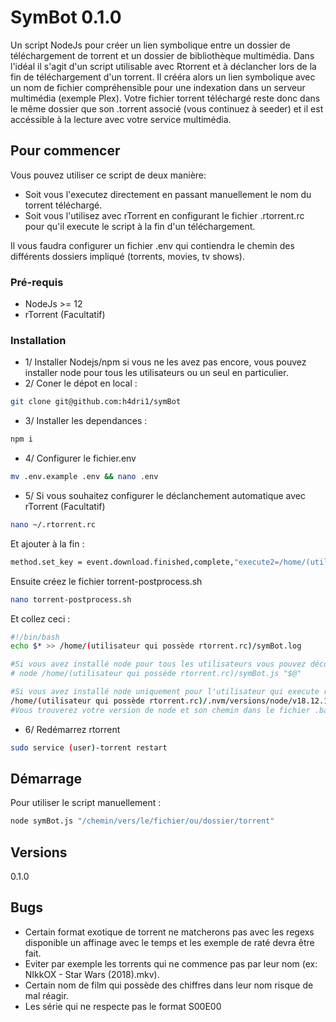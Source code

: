 # SymBot 0.1.0

Un script NodeJs pour créer un lien symbolique entre un dossier de téléchargement de torrent et un dossier de bibliothèque multimédia. Dans l'idéal il s'agit d'un script utilisable avec Rtorrent et à déclancher lors de la fin de téléchargement d'un torrent. Il crééra alors un lien symbolique avec un nom de fichier compréhensible pour une indexation dans un serveur multimédia (exemple Plex). Votre fichier torrent téléchargé reste donc dans le même dossier que son .torrent associé (vous continuez à seeder) et il est accéssible à la lecture avec votre service multimédia.

## Pour commencer

Vous pouvez utiliser ce script de deux manière:

- Soit vous l'executez directement en passant manuellement le nom du torrent téléchargé.
- Soit vous l'utilisez avec rTorrent en configurant le fichier .rtorrent.rc pour qu'il execute le script à la fin d'un téléchargement.

Il vous faudra configurer un fichier .env qui contiendra le chemin des différents dossiers impliqué (torrents, movies, tv shows).

### Pré-requis

- NodeJs >= 12
- rTorrent (Facultatif)

### Installation

- 1/ Installer Nodejs/npm si vous ne les avez pas encore, vous pouvez installer node pour tous les utilisateurs ou un seul en particulier.
- 2/ Coner le dépot en local :
```bash
git clone git@github.com:h4dri1/symBot
```
- 3/ Installer les dependances :
```bash
npm i
```
- 4/ Configurer le fichier.env
```bash
mv .env.example .env && nano .env
```
- 5/ Si vous souhaitez configurer le déclanchement automatique avec rTorrent (Facultatif)
```bash
nano ~/.rtorrent.rc
```
Et ajouter à la fin :
```bash
method.set_key = event.download.finished,complete,"execute2=/home/(utilisateur qui possède rtorrent.rc)/torrent-postprocess.sh,$d.name="
```
Ensuite créez le fichier torrent-postprocess.sh
```bash
nano torrent-postprocess.sh
```
Et collez ceci :
```bash
#!/bin/bash
echo $* >> /home/(utilisateur qui possède rtorrent.rc)/symBot.log

#Si vous avez installé node pour tous les utilisateurs vous pouvez décommenter cette ligne :
# node /home/(utilisateur qui possède rtorrent.rc)/symBot.js "$@"

#Si vous avez installé node uniquement pour l'utilisateur qui execute rtorrent garder cette ligne sinon commentez là
/home/(utilisateur qui possède rtorrent.rc)/.nvm/versions/node/v18.12.1/bin/node /home/(utilisateur qui possède rtorrent.rc)/symBot.js "$@"
#Vous trouverez votre version de node et son chemin dans le fichier .bashrc de l'utilisateur qui excute rtorrent
```
- 6/ Redémarrez rtorrent
```bash
sudo service (user)-torrent restart
```
## Démarrage

Pour utiliser le script manuellement :

```bash
node symBot.js "/chemin/vers/le/fichier/ou/dossier/torrent"
```

## Versions

0.1.0

## Bugs

- Certain format exotique de torrent ne matcherons pas avec les regexs disponible un affinage avec le temps et les exemple de raté devra être fait.
- Eviter par exemple les torrents qui ne commence pas par leur nom (ex: NIkkOX - Star Wars (2018).mkv).
- Certain nom de film qui possède des chiffres dans leur nom risque de mal réagir.
- Les série qui ne respecte pas le format S00E00

